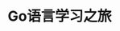 ---
title: Go语言学习之旅
description: 这里是Coffee的Go语言学习之旅
editLink: true
layout: home

hero:
  name: Go语言学习之旅
  text: 由浅入深学习Golang
  tagline: 使用VitePress构建...
  image:
    src: /golang.png
    alt: 开始吧！
  actions:
    - theme: brand
      text: 开始
      link: Go语言/基本/Go语言介绍
    - theme: alt
      text: GitHub
      link: https://github.com/CoffeeSwt/gostudy

features:
  - icon: 🛠️
    title: 语言特性
    details: 这里有我对Go语言的理解...
  - icon: ⚡
    title: 工具教程
    details: 记录了我用到的一些工具...
  - icon: 🚀
    title: 框架学习
    details: 用好框架，才能提高效率...
  - icon: 😊
    title: 问题记录
    details: 这里有我遇到的问题，以及我的解决过程...
  - icon: 📑
    title: 归纳总结
    details: 这些都是踩过的坑，希望不会再踩...
  - icon: 🍎
    title: 随心感想
    details: 我写了好多...
---